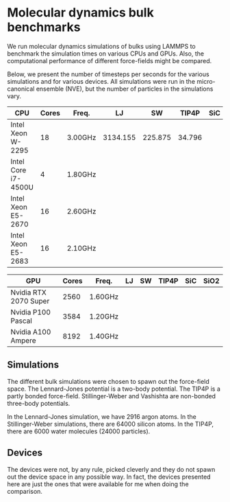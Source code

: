 # Molecular dynamics bulk benchmarks
We run molecular dynamics simulations of bulks using LAMMPS to benchmark the simulation times on various CPUs and GPUs. Also, the computational performance of different force-fields might be compared.

Below, we present the number of timesteps per seconds for the various simulations and for various devices. All simulations were run in the micro-canonical ensemble (NVE), but the number of particles in the simulations vary.

| CPU                   | Cores | Freq.   | LJ       | SW      | TIP4P  | SiC | SiO2 |
|-----------------------|-------|---------|----------|---------|--------|-----|------|
| Intel Xeon W-2295     | 18    | 3.00GHz | 3134.155 | 225.875 | 34.796 |     |      |
| Intel Core i7-4500U   | 4     | 1.80GHz |          |         |        |     |      |
| Intel Xeon E5-2670    | 16    | 2.60GHz |          |         |        |     |      |
| Intel Xeon E5-2683    | 16    | 2.10GHz |          |         |        |     |      |

| GPU                   | Cores | Freq.   | LJ       | SW      | TIP4P  | SiC | SiO2 |
|-----------------------|-------|---------|----------|---------|--------|-----|------|
| Nvidia RTX 2070 Super | 2560  | 1.60GHz |          |         |        |     |      |
| Nvidia P100 Pascal    | 3584  | 1.20GHz |          |         |        |     |      |
| Nvidia A100 Ampere    | 8192  | 1.40GHz |          |         |        |     |      |

## Simulations
The different bulk simulations were chosen to spawn out the force-field space. The Lennard-Jones potential is a two-body potential. The TIP4P is a partly bonded force-field. Stillinger-Weber and Vashishta are non-bonded three-body potentials. 

In the Lennard-Jones simulation, we have 2916 argon atoms. In the Stillinger-Weber simulations, there are 64000 silicon atoms. In the TIP4P, there are 6000 water molecules (24000 particles).

## Devices
The devices were not, by any rule, picked cleverly and they do not spawn out the device space in any possible way. In fact, the devices presented here are just the ones that were available for me when doing the comparison.

